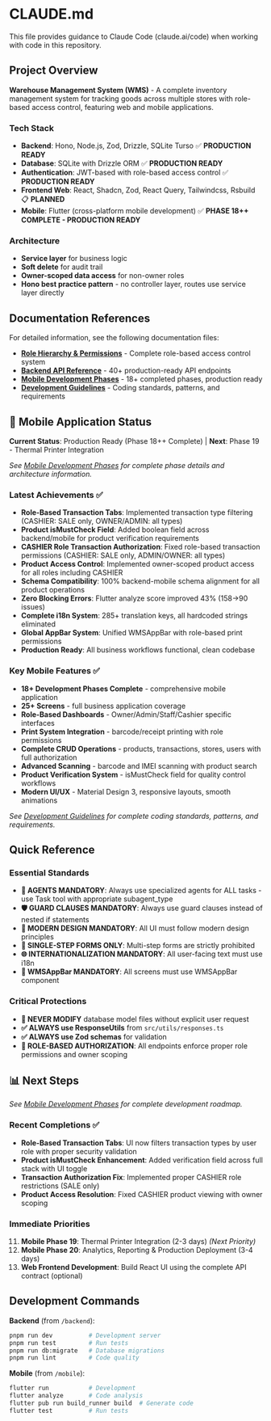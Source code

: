 # CLAUDE.md

This file provides guidance to Claude Code (claude.ai/code) when working with code in this repository.

## Project Overview

**Warehouse Management System (WMS)** - A complete inventory management system for tracking goods across multiple stores with role-based access control, featuring web and mobile applications.

### Tech Stack

- **Backend**: Hono, Node.js, Zod, Drizzle, SQLite Turso ✅ **PRODUCTION READY**
- **Database**: SQLite with Drizzle ORM ✅ **PRODUCTION READY**  
- **Authentication**: JWT-based with role-based access control ✅ **PRODUCTION READY**
- **Frontend Web**: React, Shadcn, Zod, React Query, Tailwindcss, Rsbuild 📋 **PLANNED**
- **Mobile**: Flutter (cross-platform mobile development) ✅ **PHASE 18++ COMPLETE - PRODUCTION READY**

### Architecture

- **Service layer** for business logic
- **Soft delete** for audit trail
- **Owner-scoped data access** for non-owner roles
- **Hono best practice pattern** - no controller layer, routes use service layer directly

## Documentation References

For detailed information, see the following documentation files:

- **[Role Hierarchy & Permissions](docs/role-permissions.md)** - Complete role-based access control system
- **[Backend API Reference](docs/backend-api-reference.md)** - 40+ production-ready API endpoints
- **[Mobile Development Phases](docs/mobile-development-phases.md)** - 18+ completed phases, production ready
- **[Development Guidelines](docs/development-guidelines.md)** - Coding standards, patterns, and requirements

## 📱 **Mobile Application Status**

**Current Status**: Production Ready (Phase 18++ Complete) | **Next**: Phase 19 - Thermal Printer Integration

*See [Mobile Development Phases](docs/mobile-development-phases.md) for complete phase details and architecture information.*

### Latest Achievements ✅
- **Role-Based Transaction Tabs**: Implemented transaction type filtering (CASHIER: SALE only, OWNER/ADMIN: all types)
- **Product isMustCheck Field**: Added boolean field across backend/mobile for product verification requirements
- **CASHIER Role Transaction Authorization**: Fixed role-based transaction permissions (CASHIER: SALE only, ADMIN/OWNER: all types)
- **Product Access Control**: Implemented owner-scoped product access for all roles including CASHIER
- **Schema Compatibility**: 100% backend-mobile schema alignment for all product operations
- **Zero Blocking Errors**: Flutter analyze score improved 43% (158→90 issues)
- **Complete i18n System**: 285+ translation keys, all hardcoded strings eliminated
- **Global AppBar System**: Unified WMSAppBar with role-based print permissions
- **Production Ready**: All business workflows functional, clean codebase

### Key Mobile Features ✅
- **18+ Development Phases Complete** - comprehensive mobile application
- **25+ Screens** - full business application coverage
- **Role-Based Dashboards** - Owner/Admin/Staff/Cashier specific interfaces  
- **Print System Integration** - barcode/receipt printing with role permissions
- **Complete CRUD Operations** - products, transactions, stores, users with full authorization
- **Advanced Scanning** - barcode and IMEI scanning with product search
- **Product Verification System** - isMustCheck field for quality control workflows
- **Modern UI/UX** - Material Design 3, responsive layouts, smooth animations

*See [Development Guidelines](docs/development-guidelines.md) for complete coding standards, patterns, and requirements.*

## Quick Reference

### Essential Standards
- **🤖 AGENTS MANDATORY**: Always use specialized agents for ALL tasks - use Task tool with appropriate subagent_type
- **🛡️ GUARD CLAUSES MANDATORY**: Always use guard clauses instead of nested if statements
- **🎨 MODERN DESIGN MANDATORY**: All UI must follow modern design principles  
- **📝 SINGLE-STEP FORMS ONLY**: Multi-step forms are strictly prohibited
- **🌐 INTERNATIONALIZATION MANDATORY**: All user-facing text must use i18n
- **📱 WMSAppBar MANDATORY**: All screens must use WMSAppBar component

### Critical Protections
- **🚫 NEVER MODIFY** database model files without explicit user request
- **✅ ALWAYS use ResponseUtils** from `src/utils/responses.ts`
- **✅ ALWAYS use Zod schemas** for validation
- **🔐 ROLE-BASED AUTHORIZATION**: All endpoints enforce proper role permissions and owner scoping

## 📊 **Next Steps**

*See [Mobile Development Phases](docs/mobile-development-phases.md) for complete development roadmap.*

### Recent Completions ✅
- **Role-Based Transaction Tabs**: UI now filters transaction types by user role with proper security validation
- **Product isMustCheck Enhancement**: Added verification field across full stack with UI toggle
- **Transaction Authorization Fix**: Implemented proper CASHIER role restrictions (SALE only)
- **Product Access Resolution**: Fixed CASHIER product viewing with owner scoping

### Immediate Priorities
11. **Mobile Phase 19**: Thermal Printer Integration (2-3 days) *(Next Priority)*
12. **Mobile Phase 20**: Analytics, Reporting & Production Deployment (3-4 days)
13. **Web Frontend Development**: Build React UI using the complete API contract (optional)

## Development Commands

**Backend** (from `/backend`):
```bash
pnpm run dev          # Development server
pnpm run test         # Run tests
pnpm run db:migrate   # Database migrations
pnpm run lint         # Code quality
```

**Mobile** (from `/mobile`):
```bash
flutter run           # Development
flutter analyze       # Code analysis
flutter pub run build_runner build  # Generate code
flutter test          # Run tests
```